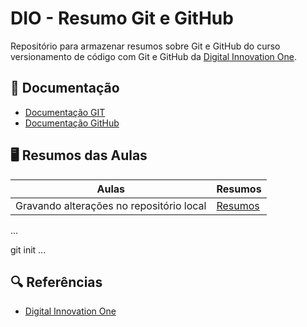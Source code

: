 # DIO - Resumo Git e GitHub

Repositório para armazenar resumos sobre Git e GitHub do curso versionamento de código com Git e GitHub da [Digital Innovation One](https://dio.me).

## 📕 Documentação
- [Documentação GIT](https://git.scm.com/doc)
- [Documentação GitHub](https://docs.github.com)

## 🖥 Resumos das Aulas

| Aulas | Resumos |
|-------|---------|
| Gravando alterações no repositório local | [Resumos]() |

...

git init 
...

## 🔍 Referências
- [Digital Innovation One]()

